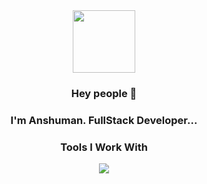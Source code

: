 
<div id="header" align="center">
  <img src="https://media.giphy.com/media/M9gbBd9nbDrOTu1Mqx/giphy.gif" width="100"/>
  
</div>


<center>
<div style="text-align: center;">
  
  
### Hey people 👋

### I'm Anshuman. FullStack Developer...

</div>







### Tools I Work With
<p align="center">
  <a href="https://skillicons.dev">
    <img src="https://skillicons.dev/icons?i=java,javascript,html,css,tailwind,bootstrap,git,bash,linux,express,nodejs,mongodb,postman" />
  </a>
</p>








